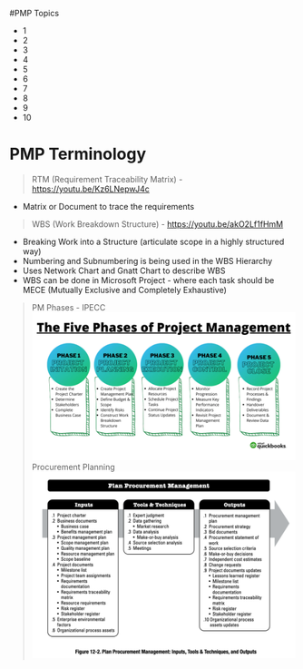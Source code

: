 #PMP Topics
* 1
* 2
* 3
* 4
* 5
* 6
* 7
* 8
* 9
* 10

# PMP Terminology
> RTM (Requirement Traceability Matrix) - https://youtu.be/Kz6LNepwJ4c
* Matrix or Document to trace the requirements
> WBS (Work Breakdown Structure) - https://youtu.be/akO2Lf1fHmM
* Breaking Work into a Structure (articulate scope in a highly structured way)
* Numbering and Subnumbering is being used in the WBS Hierarchy
* Uses Network Chart and Gnatt Chart to describe WBS
* WBS can be done in Microsoft Project - where each task should be MECE (Mutually Exclusive and Completely Exhaustive)
> PM Phases - IPECC
![pm_phases](pm_phases.jpeg)
> Procurement Planning
![procurenemnt_planning](procurement_planning.png)
